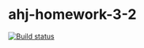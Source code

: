 # ahj-homework-3-2

[![Build status](https://ci.appveyor.com/api/projects/status/rglclx0omg58s00b?svg=true)](https://ci.appveyor.com/project/kote-nikolaus/ahj-homework-3-2)
